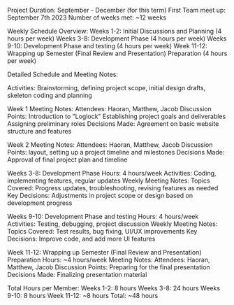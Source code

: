 Project Duration: September - December (for this term)
First Team meet up: September 7th 2023
Number of weeks met: ~12 weeks

Weekly Schedule Overview:
Weeks 1-2: Initial Discussions and Planning (4 hours per week)
Weeks 3-8: Development Phase (4 hours per week)
Weeks 9-10: Development Phase and testing (4 hours per week)
Week 11-12: Wrapping up Semester (Final Review and Presentation) Preparation (4 hours per week)

Detailed Schedule and Meeting Notes:

Activities: Brainstorming, defining project scope, initial design drafts, skeleton coding and planning

Week 1 Meeting Notes:
Attendees: Haoran, Matthew, Jacob
Discussion Points:
Introduction to "Loglock"
Establishing project goals and deliverables
Assigning preliminary roles
Decisions Made: Agreement on basic website structure and features

Week 2 Meeting Notes:
Attendees: Haoran, Matthew, Jacob
Discussion Points:
layout, setting up a project timeline and milestones
Decisions Made: Approval of final project plan and timeline

Weeks 3-8: Development Phase
Hours: 4 hours/week
Activities: Coding, implementing features, regular updates
Weekly Meeting Notes:
Topics Covered: Progress updates, troubleshooting, revising features as needed
Key Decisions: Adjustments in project scope or design based on development progress

Weeks 9-10: Development Phase and testing
Hours: 4 hours/week
Activities: Testing, debugging, project discussion
Weekly Meeting Notes:
Topics Covered: Test results, bug fixing, UI/UX improvements
Key Decisions: Improve code, and add more UI features

Week 11-12:  Wrapping up Semester (Final Review and Presentation) Preparation
Hours: ~4 hours/week
Meeting Notes:
Attendees: Haoran, Matthew, Jacob
Discussion Points:
Preparing for the final presentation
Decisions Made: Finalizing presentation material

Total Hours per Member:
Weeks 1-2: 8 hours
Weeks 3-8: 24 hours
Weeks 9-10: 8 hours
Week 11-12: ~8 hours
Total: ~48 hours
